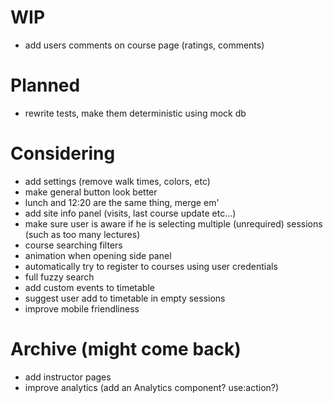 # WIP

- add users comments on course page (ratings, comments)

# Planned

- rewrite tests, make them deterministic using mock db

# Considering

- add settings (remove walk times, colors, etc)
- make general button look better
- lunch and 12:20 are the same thing, merge em'
- add site info panel (visits, last course update etc...)
- make sure user is aware if he is selecting multiple (unrequired) sessions (such as too many lectures)
- course searching filters
- animation when opening side panel
- automatically try to register to courses using user credentials
- full fuzzy search
- add custom events to timetable
- suggest user add to timetable in empty sessions
- improve mobile friendliness

# Archive (might come back)

- add instructor pages
- improve analytics (add an Analytics component? use:action?)

